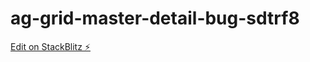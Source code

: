 # ag-grid-master-detail-bug-sdtrf8

[Edit on StackBlitz ⚡️](https://stackblitz.com/edit/ag-grid-master-detail-bug-sdtrf8)